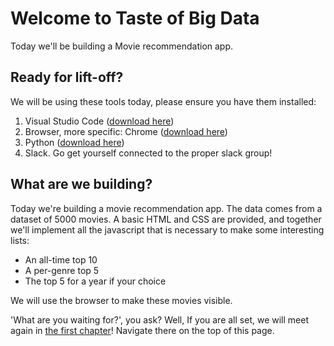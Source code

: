 # Welcome to Taste of Big Data

Today we'll be building a Movie recommendation app.

## Ready for lift-off?

We will be using these tools today, please ensure you have them installed:
1. Visual Studio Code ([download here](https://code.visualstudio.com/download))
2. Browser, more specific: Chrome ([download here](https://www.google.com/chrome/browser/desktop/))
3. Python ([download here](https://www.python.org/downloads/))
4. Slack. Go get yourself connected to the proper slack group!

## What are we building?

Today we're building a movie recommendation app. The data comes from a dataset of 5000 movies. A basic HTML and CSS are provided, and together we'll implement all the javascript that is necessary to make some interesting lists:
* An all-time top 10
* A per-genre top 5
* The top 5 for a year if your choice

We will use the browser to make these movies visible.

'What are you waiting for?', you ask? Well, If you are all set, we will meet again in [the first chapter](01-html-css-template/)! Navigate there on the top of this page.
